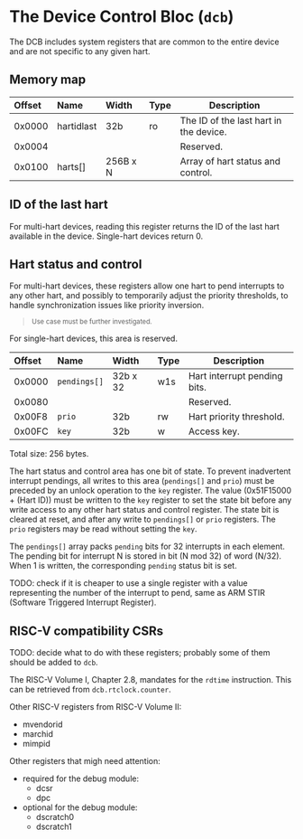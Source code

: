 # The Device Control Bloc (`dcb`)

The DCB includes system registers that are common to the entire device and are not 
specific to any given hart.

## Memory map

| Offset | Name | Width | Type | Description | 
|:-------|:-----|:------|:-----|-------------|
| 0x0000 | hartidlast | 32b | ro | The ID of the last hart in the device. |
| 0x0004 | | | | Reserved. |
| 0x0100 | harts[] | 256B x N | | Array of hart status and control. |

## ID of the last hart

For multi-hart devices, reading this register returns the ID of the last hart available 
in the device. Single-hart devices return 0.

## Hart status and control

For multi-hart devices, these registers allow one hart to pend interrupts to any other 
hart, and possibly to temporarily adjust the priority thresholds, to handle synchronization 
issues like priority inversion.

> <sup>Use case must be further investigated.</sup>

For single-hart devices, this area is reserved.

| Offset | Name | Width | Type | Description | 
|:-------|:-----|:------|:-----|-------------|
| 0x0000 | `pendings[]` | 32b x 32 | w1s | Hart interrupt pending bits. |
| 0x0080 |  |  |  | Reserved. |
| 0x00F8 | `prio` | 32b | rw | Hart priority threshold. |
| 0x00FC | `key` | 32b | w | Access key. |

Total size: 256 bytes.

The hart status and control area has one bit of state. To prevent inadvertent interrupt 
pendings, all writes to this area (`pendings[]` and `prio`) must be preceded by an 
unlock operation to the `key` register. The value (0x51F15000 + (Hart ID)) must be 
written to the `key` register to set the state bit before any write access to any 
other hart status and control register. The state bit is cleared at reset, and after 
any write to `pendings[]` or `prio` registers. The `prio` registers may be read 
without setting the `key`.

The `pendings[]` array packs `pending` bits for 32 interrupts in each element. 
The pending bit for interrupt N is stored in bit (N mod 32) of word (N/32). 
When 1 is written, the corresponding `pending` status bit is set.

TODO: check if it is cheaper to use a single register with a value representing the 
number of the interrupt to pend, same as ARM STIR (Software Triggered Interrupt Register).

## RISC-V compatibility CSRs

TODO: decide what to do with these registers; probably some of them should be 
added to `dcb`.

The RISC-V Volume I, Chapter 2.8, mandates for the `rdtime` instruction. This can be 
retrieved from `dcb.rtclock.counter`.

Other RISC-V registers from RISC-V Volume II:

- mvendorid 
- marchid 
- mimpid 

Other registers that migh need attention:

- required for the debug module: 
  - dcsr 
  - dpc 
- optional for the debug module: 
  - dscratch0 
  - dscratch1 

